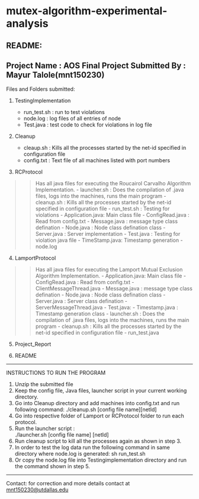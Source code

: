 # mutex-algorithm-experimental-analysis
README:
---------------------------------------------------------------------------------------------------
Project Name : AOS Final Project
Submitted By : Mayur Talole(mnt150230)
--------------------------------------------------------------------------------------------------
Files and Folders submitted: 
1. TestingImplementation
	- run_test.sh : run to test violations
	- node.log    : log files of all entries of node
	- Test.java   : test code to check for violations in log file

2. Cleanup
	- cleaup.sh   : Kills all the processes started by the net-id specified in configuration file
	- config.txt  : Text file of all machines listed with port numbers

3. RCProtocol
>>Has all java files for executing the Roucairol Carvalho Algorithm Implementation.
	- launcher.sh 	: Does the compilation of .java files, logs into the machines, runs the main program
	- cleanup.sh  	: Kills all the processes started by the net-id specified in configuration file
	- run_test.sh 	: Testing for violations
	- Application.java: Main class file
	- ConfigRead.java : Read from config.txt
	- Message.java	: message type class defination
	- Node.java	: Node class defination class
	- Server.java	: Server implementation
	- Test.java 	: Testing for violation java file
	- TimeStamp.java: Timestamp generation
	- node.log

4. LamportProtocol
>>Has all java files for executing the Lamport Mutual Exclusion Algorithm Implementation.
	- Application.java: Main class file
	- ConfigRead.java : Read from config.txt
	- ClientMessageThread.java
	- Message.java	  : message type class defination
	- Node.java	  : Node class defination class
	- Server.java	  : Server class defination
	- ServerMessageThread.java
	- Test.java:
	- Timestamp.java  : Timestamp generation class
	- launcher.sh	  : Does the compilation of .java files, logs into the machines, runs the main program
	- cleanup.sh 	  : Kills all the processes started by the net-id specified in configuration file
	- run_test.java

5. Project_Report

6. README

------------------------------------------------------------------------------------------------------------------
	
INSTRUCTIONS TO RUN THE PROGRAM

1. Unzip the submitted file
2. Keep the config file, Java files, launcher script in your current working directory.
3. Go into Cleanup directory and add machines into config.txt and run following command:
	./cleanup.sh [config file name][netId]	
3. Go into respective folder of Lamport or RCProtocol folder to run each protocol.
3. Run the launcher script :  
	./launcher.sh [config file name] [netId]
4. Run cleanup script to kill all the processes again as shown in step 3. 
5. In order to test the log data run the following command in same directory where node.log is generated:
	sh run_test.sh
6. Or copy the node.log file into Testingimplementation directory and run the command shown in step 5.
-----------------------------------------------------------------------------------------------------------------


Contact:
for correction and more details contact at mnt150230@utdallas.edu
					   





 
